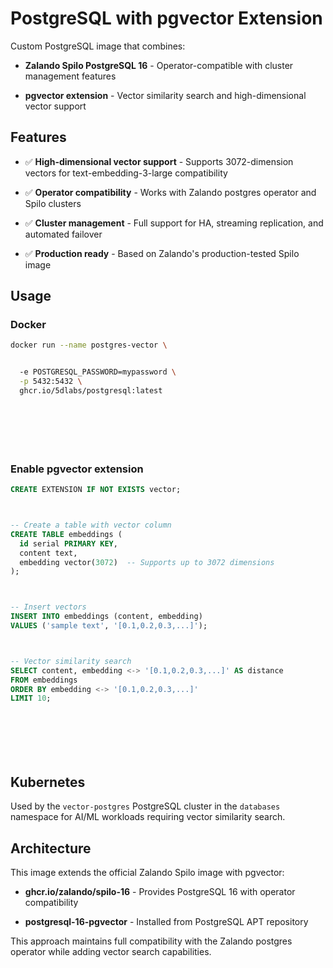 # PostgreSQL with pgvector Extension

Custom PostgreSQL image that combines:


- **Zalando Spilo PostgreSQL 16** - Operator-compatible with cluster management features


- **pgvector extension** - Vector similarity search and high-dimensional vector support



## Features



- ✅ **High-dimensional vector support** - Supports 3072-dimension vectors for text-embedding-3-large compatibility


- ✅ **Operator compatibility** - Works with Zalando postgres operator and Spilo clusters


- ✅ **Cluster management** - Full support for HA, streaming replication, and automated failover


- ✅ **Production ready** - Based on Zalando's production-tested Spilo image



## Usage



### Docker




```bash
docker run --name postgres-vector \


  -e POSTGRESQL_PASSWORD=mypassword \
  -p 5432:5432 \
  ghcr.io/5dlabs/postgresql:latest








```

### Enable pgvector extension




```sql
CREATE EXTENSION IF NOT EXISTS vector;



-- Create a table with vector column
CREATE TABLE embeddings (
  id serial PRIMARY KEY,
  content text,
  embedding vector(3072)  -- Supports up to 3072 dimensions
);



-- Insert vectors
INSERT INTO embeddings (content, embedding)
VALUES ('sample text', '[0.1,0.2,0.3,...]');



-- Vector similarity search
SELECT content, embedding <-> '[0.1,0.2,0.3,...]' AS distance
FROM embeddings
ORDER BY embedding <-> '[0.1,0.2,0.3,...]'
LIMIT 10;








```

## Kubernetes

Used by the `vector-postgres` PostgreSQL cluster in the `databases` namespace for AI/ML workloads requiring vector similarity search.



## Architecture

This image extends the official Zalando Spilo image with pgvector:


- **ghcr.io/zalando/spilo-16** - Provides PostgreSQL 16 with operator compatibility


- **postgresql-16-pgvector** - Installed from PostgreSQL APT repository

This approach maintains full compatibility with the Zalando postgres operator while adding vector search capabilities.
